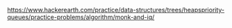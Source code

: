 https://www.hackerearth.com/practice/data-structures/trees/heapspriority-queues/practice-problems/algorithm/monk-and-iq/
